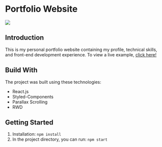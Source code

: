 # Portfolio Website

![](https://i.imgur.com/JvjsqF8.png)

## Introduction

This is my personal portfolio website containing my profile, technical skills, and front-end development experience.
To view a live example, [click here!](https://michellechens.github.io/portfolio/)

## Build With

The project was built using these technologies:

* React.js
* Styled-Components
* Parallax Scrolling
* RWD

## Getting Started

1. Installation: `npm install`
2. In the project directory, you can run: `npm start`

